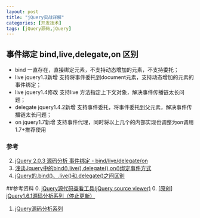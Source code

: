 ```yaml
---
layout: post
title: "jQuery实战详解"
categories: [开发技术]
tags: [jQuery源码,jQuery]
---
```

## 事件绑定 bind,live,delegate,on 区别
+ bind 一直存在，直接绑定元素，不支持动态增加的元素，不支持委托；
+ live jquery1.3新增 支持将事件委托到document元素，支持动态增加的元素的事件绑定；
+ live jquery1.4修改 支持live 方法指定上下文对象，解决事件传播链太长问题；
+ delegate jquery1.4.2新增 支持事件委托，将事件委托到父元素，解决事件传播链太长问题；
+ on jquery1.7新增 支持事件代理，同时将以上几个的内部实现也调整为on调用 1.7+推荐使用


### 参考
2. [jQuery 2.0.3 源码分析 事件绑定 - bind/live/delegate/on][3]
3. [浅谈Jquery中的bind(),live(),delegate(),on()绑定事件方式][4]
4. [jQuery的.bind()、.live()和.delegate()之间区别][5]




##参考资料
0. [jQuery源代码查看工具(jQuery source viewer)][0]
0. [[原创] jQuery1.6.1源码分析系列（停止更新）][1]
1. [jQuery源码分析系列][2]

[0]: http://www.css88.com/tool/jQuerySourceViewer/ "jQuery源代码查看工具(jQuery source viewer)"
[1]: http://www.cnblogs.com/nuysoft/archive/2011/11/14/2248023.html "[原创] jQuery1.6.1源码分析系列（停止更新）"
[2]: http://www.cnblogs.com/aaronjs/p/3279314.html "jQuery源码分析系列"
[3]: http://www.cnblogs.com/aaronjs/p/3440647.html "jQuery 2.0.3 源码分析 事件绑定 - bind/live/delegate/on"
[4]: http://www.cnblogs.com/xilipu31/p/4105794.html "浅谈Jquery中的bind(),live(),delegate(),on()绑定事件方式"
[5]: http://kb.cnblogs.com/page/94469/ "jQuery的.bind()、.live()和.delegate()之间区别"